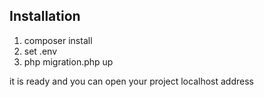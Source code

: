 ## Installation
1. composer install
2. set .env
3. php migration.php up

it is ready and you can open your project localhost address